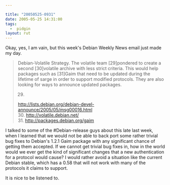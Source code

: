 ```yaml
---

title: "20050525-0931"
date: 2005-05-25 14:31:00
tags:
  -  pidgin
layout: rut
---
```


<p>Okay, yes, I am vain, but this week's Debian Weekly News email
just made my day.</p>

<blockquote>Debian-Volatile Strategy. The volatile team
[29]pondered to create a second [30]volatile archive with less
strict criteria. This would help packages such as [31]Gaim that
need to be updated during the lifetime of sarge in order to support
modified protocols. They are also looking for ways to announce
updated packages. <br  />

29.
http://lists.debian.org/debian-devel-announce/2005/05/msg00016.html
<br  /> 30. http://volatile.debian.net/ <br  />
31. http://packages.debian.org/gaim </blockquote>

<p>I talked to some of the #Debian-release guys about this late
last week, when I learned that we would not be able to back port
some rather trivial bug fixes to Debian's 1.2.1 Gaim package with
any significant chance of getting them accepted.  If we cannot get
trivial bug fixes in, how in the world would we ever get the kind
of significant changes that a new authentication for a protocol
would cause?  I would rather avoid a situation like the current
Debian stable, which has a 0.58 that will not work with many of
the protocols it claims to support.</p>

<p>It is nice to be listened to.</p>

